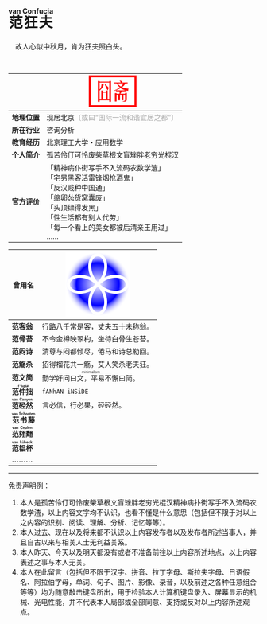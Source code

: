 # <ruby>范狂夫<rt>van Confucia</rt></ruby>

&emsp;故人心似中秋月，肯为狂夫照白头。

<br />

||![](seal_room.svg)|
|-|-|
| **地理位置** | 现居北京<span style="color: darkgray;">〔或曰“国际一流和谐宜居之都”〕</span> |
| **所在行业** | 咨询分析 |
| **教育经历** | 北京理工大学・应用数学 |
| **个人简介** | 孤苦伶仃可怜废柴草根文盲矬胖老穷光棍汉 |
| **官方评价** | 「精神病仆街写手不入流码农数学渣」<br/>「宅男黑客活雷锋烟枪酒鬼」<br/>「反汉贱种中国通」<br/>「缩卵怂货窝囊废」<br/>「头顶绿得发黑」<br/>「性生活都有别人代劳」<br/>「每一个看上的美女都被后清亲王用过」<br/>…… |

| 曾用名 |![](icon_dynamic.svg)|
|-|-|
| **范客翁** | 行路八千常是客，丈夫五十未称翁。 |
| **范骨苔** | 不令金樽映翠杓，坐待白骨生苍苔。 |
| **范闷诗** | 清尊与闷都倾尽，倦马和诗总勒回。 |
| **范觞杀** | 招得榴花共一觞，艾人笑杀老夫狂。 |
| **范文简** | <ruby>勤学好问曰文，平易不懈曰简。<rt>minimalism</rt></ruby> |
| **<ruby>范仲拙<rt><code>.f'h@N#</code></rt></ruby>** | `fANhAN iNSiDE` |
| **<ruby>范硁然<rt>van Canyon</rt></ruby>** | 言必信，行必果，硁硁然。 |
| **<ruby>范书藤<rt>van Schooten</rt></ruby>** ||
| **<ruby>范翗翷<rt>van Ceulen</rt></ruby>** ||
| **<ruby>范铝杯<rt>van Lübeck</rt></ruby>** ||
| **………** ||

***

免责声明例：

1. 本人是孤苦伶仃可怜废柴草根文盲矬胖老穷光棍汉精神病扑街写手不入流码农数学渣，以上内容文字均不认识，也看不懂是什么意思（包括但不限于对以上之内容的识别、阅读、理解、分析、记忆等等）。
2. 本人过去、现在以及将来都不认识以上内容发布者以及发布者所述当事人，并且自古以来与相关人士无利益关系。
3. 本人昨天、今天以及明天都没有或者不准备前往以上内容所述地点，以上内容表述之事与本人无关。
4. 本人在此留言（包括但不限于汉字、拼音、拉丁字母、斯拉夫字母、日语假名、阿拉伯字母，单词、句子、图片、影像、录音，以及前述之各种任意组合等等）均为随意敲击键盘所出，用于检验本人计算机键盘录入、屏幕显示的机械、光电性能，并不代表本人局部或全部同意、支持或反对以上内容所述观点。
